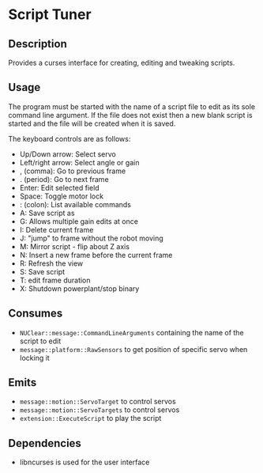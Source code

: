 Script Tuner
============

## Description

Provides a curses interface for creating, editing and tweaking scripts.

## Usage

The program must be started with the name of a script file to edit as its sole
command line argument. If the file does not exist then a new blank script is
started and the file will be created when it is saved.

The keyboard controls are as follows:

* Up/Down arrow: Select servo
* Left/right arrow: Select angle or gain
* , (comma): Go to previous frame
* . (period): Go to next frame
* Enter: Edit selected field
* Space: Toggle motor lock
* : (colon): List available commands
* A: Save script as
* G: Allows multiple gain edits at once
* I: Delete current frame
* J: "jump" to frame without the robot moving
* M: Mirror script - flip about Z axis
* N: Insert a new frame before the current frame
* R: Refresh the view
* S: Save script
* T: edit frame duration
* X: Shutdown powerplant/stop binary

## Consumes

* `NUClear::message::CommandLineArguments` containing the name of the script to edit
* `message::platform::RawSensors` to get position of specific servo when locking it

## Emits

* `message::motion::ServoTarget` to control servos
* `message::motion::ServoTargets` to control servos
* `extension::ExecuteScript` to play the script

## Dependencies

* libncurses is used for the user interface
